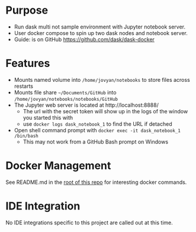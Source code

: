 # Purpose
* Run dask multi not sample environment with Jupyter notebook server. 
* User docker compose to spin up two dask nodes and notebook server.
* Guide: is on GitHub https://github.com/dask/dask-docker

# Features
* Mounts named volume into `/home/jovyan/notebooks` to store files across restarts
* Mounts file share `~/Documents/GitHub` into `/home/jovyan/notebooks/notebooks/GitHub`
* The Jupyter web server is located at http://localhost:8888/
    * The url with the secret token will show up in the logs of the window you started this with
    * use `docker logs dask_notebook_1` to find the URL if detached
* Open shell command prompt with `docker exec -it dask_notebook_1 /bin/bash`
    * This may not work from a GitHub Bash prompt on Windows

# Docker Management
See README.md in the [root of this repo](../README.md) for interesting docker commands.

# IDE Integration
No IDE integrations specific to this project are called out at this time.
